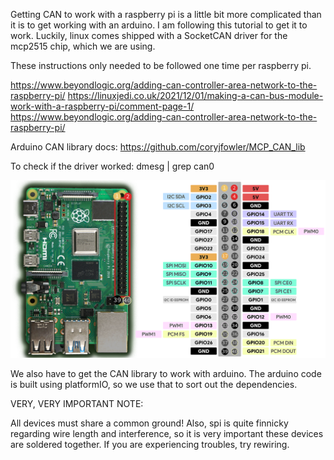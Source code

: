 Getting CAN to work with a raspberry pi is a little bit more complicated than it is to get working with an arduino.
I am following this tutorial to get it to work. Luckily, linux comes shipped with a SocketCAN driver for the mcp2515 chip, which we are using.

These instructions only needed to be followed one time per raspberry pi. 

https://www.beyondlogic.org/adding-can-controller-area-network-to-the-raspberry-pi/
https://linuxjedi.co.uk/2021/12/01/making-a-can-bus-module-work-with-a-raspberry-pi/comment-page-1/
https://www.beyondlogic.org/adding-can-controller-area-network-to-the-raspberry-pi/

Arduino CAN library docs: https://github.com/coryjfowler/MCP_CAN_lib


To check if the driver worked:
dmesg | grep can0


![alt text](image.png)

We also have to get the CAN library to work with arduino. The arduino code is built using platformIO, so we use that 
to sort out the dependencies.



VERY, VERY IMPORTANT NOTE:

All devices must share a common ground! Also, spi is quite finnicky regarding wire length and interference, 
so it is very important these devices are soldered together. If you are experiencing troubles, try rewiring.
